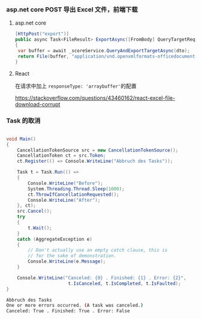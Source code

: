 ### asp.net core POST 导出 Excel 文件，前端下载

1. asp.net core 

   ```csharp
   [HttpPost("export")]
   public async Task<FileResult> ExportAsync([FromBody] QueryTargetRequestDTO dto)
   {
   	var buffer = await _scoreService.QueryAndExportTargetAsync(dto);
   	return File(buffer, "application/vnd.openxmlformats-officedocument.spreadsheetml.sheet");
   }
   ```

2. React

   在请求中加上 `responseType: 'arraybuffer'`的配置

   https://stackoverflow.com/questions/43460162/react-excel-file-download-corrupt





### Task 的取消

```csharp

void Main()
{
	CancellationTokenSource src = new CancellationTokenSource();
    CancellationToken ct = src.Token;
    ct.Register(() => Console.WriteLine("Abbruch des Tasks"));

    Task t = Task.Run(() =>
    {
		Console.WriteLine("Before");
        System.Threading.Thread.Sleep(1000);
        ct.ThrowIfCancellationRequested();
		Console.WriteLine("After");
    }, ct);
    src.Cancel();
    try
    {
        t.Wait();
    }
    catch (AggregateException e)
    {
        // Don't actually use an empty catch clause, this is
        // for the sake of demonstration.
		Console.WriteLine(e.Message);
    }

    Console.WriteLine("Canceled: {0} . Finished: {1} . Error: {2}",
                       t.IsCanceled, t.IsCompleted, t.IsFaulted);
}

```

```bash
Abbruch des Tasks
One or more errors occurred. (A task was canceled.)
Canceled: True . Finished: True . Error: False
```



